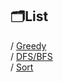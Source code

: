 ## 🗂List

/ [Greedy](./Greedy/README.md)<br>
/ [DFS/BFS](./DFS_BFS/REDAME.md)<br>
/ [Sort](./Sort/README.md)<br>
